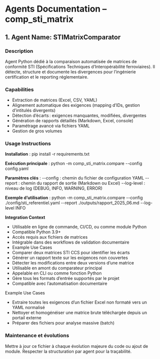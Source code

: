 # Agents Documentation – comp_sti_matrix

## 1. Agent Name: STIMatrixComparator

### Description
Agent Python dédié à la comparaison automatisée de matrices de conformité STI (Spécifications Techniques d’Interopérabilité ferroviaires).
Il détecte, structure et documente les divergences pour l’ingénierie certification et le reporting réglementaire.

### Capabilities
- Extraction de matrices (Excel, CSV, YAML)
- Alignement automatique des exigences (mapping d’IDs, gestion d’intitulés divergents)
- Détection d’écarts : exigences manquantes, modifiées, divergentes
- Génération de rapports détaillés (Markdown, Excel, console)
- Paramétrage avancé via fichiers YAML
- Gestion de gros volumes

### Usage Instructions

**Installation** :
pip install -r requirements.txt

**Exécution principale** :
python -m comp_sti_matrix.compare --config config.yaml

**Paramètres clés** :
--config : chemin du fichier de configuration YAML
--report : chemin du rapport de sortie (Markdown ou Excel)
--log-level : niveau de log (DEBUG, INFO, WARNING, ERROR)

**Exemple d’utilisation** :
python -m comp_sti_matrix.compare --config ./config/sti_referentiel.yaml --report ./outputs/rapport_2025_06.md --log-level INFO

**Integration Context**
- Utilisable en ligne de commande, CI/CD, ou comme module Python
- Compatible Python 3.9+
- Accès requis aux fichiers de matrices
- Intégrable dans des workflows de validation documentaire
- Example Use Cases
- Comparer deux matrices STI CCS pour identifier les écarts
- Générer un rapport texte sur les exigences non couvertes
- Détecter les modifications entre deux versions d’une matrice
- Utilisable en amont du comparateur principal
- Appelable en CLI ou comme fonction Python
- Gère tous les formats d’entrée supportés par le projet
- Compatible avec l’automatisation documentaire

Example Use Cases
- Extraire toutes les exigences d’un fichier Excel non formaté vers un YAML normalisé
- Nettoyer et homogénéiser une matrice brute téléchargée depuis un portail externe
- Préparer des fichiers pour analyse massive (batch)

### Maintenance et évolutions
Mettre à jour ce fichier à chaque évolution majeure du code ou ajout de module.
Respecter la structuration par agent pour la traçabilité.
